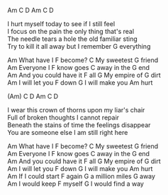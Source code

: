 Am   C  D  Am   C  D  
 
I hurt myself today to see if I still feel  
I focus on the pain the only thing that's real  
The needle tears a hole the old familiar sting  
Try to kill it all away but I remember G everything  
 
Am What have I F become?  C  My sweetest G friend  
Am Everyone I F know  goes C away in the G end  
Am And you could have it F all  G  My empire of G dirt  
Am I will let you F down  G  I will make you Am hurt  
 
(Am)   C  D  Am    C  D  
 
I wear this crown of thorns   upon my liar's chair  
Full of broken thoughts   I cannot repair  
Beneath the stains of time   the feelings disappear  
You are someone else   I am still right here  

Am What have I F become?  C  My sweetest G friend  
Am Everyone I F know  goes C away in the G end  
Am And you could have it F all  G  My empire of G dirt  
Am I will let you F down  G  I will make you Am hurt  
Am If I could start F again  G a million miles G away  
Am I would keep F myself  G I would find a way  
